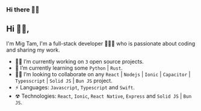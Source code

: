 ### Hi there 👋🏻

## Hi 👋🏻, 
I'm Mig Tam, I'm a full-stack developer 👨🏻‍💻 who is passionate about coding and sharing my work.

- 👷🏻 I’m currently working on `3` open source projects.
- 📖 I’m currently learning some `Python` | `Rust`.
- 💪🏻 I’m looking to collaborate on any `React` | `Nodejs` | `Ionic` | `Capacitor` | `Typesscript` | `Solid JS` | `Bun JS` project.
- ⚡ Languages: `Javascript`, `Typescript` and `Swift`.
- ☢︎ Technologies: `React`, `Ionic`, `React Native`, `Express` and `Solid JS` | `Bun JS`.

